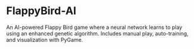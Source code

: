 # FlappyBird-AI
An AI-powered Flappy Bird game where a neural network learns to play using an enhanced genetic algorithm. Includes manual play, auto-training, and visualization with PyGame.
